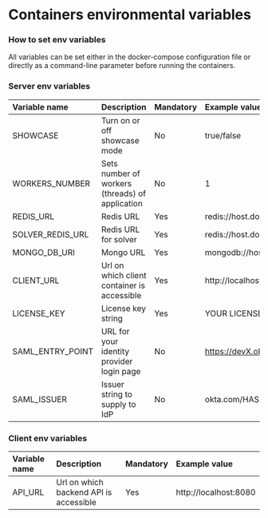 # Containers environmental variables

### How to set env variables

All variables can be set either in the docker-compose configuration file or directly as a command-line parameter before running the containers.

### Server env variables

| Variable name | Description | Mandatory | Example value |
| :--- | :--- | :--- | :--- |
| SHOWCASE | Turn on or off showcase mode | No | true/false |
| WORKERS\_NUMBER | Sets number of workers \(threads\) of application | No | 1 |
| REDIS\_URL | Redis URL | Yes | redis://host.docker.internal:6379 |
| SOLVER\_REDIS\_URL | Redis URL for solver | Yes | redis://host.docker.internal:6379 |
| MONGO\_DB\_URI | Mongo URL | Yes | mongodb://host.docker.internal:27017 |
| CLIENT\_URL | Url on which client container is accessible | Yes | http://localhost:80/\#/ |
| LICENSE\_KEY | License key string | Yes | YOUR LICENSE KEY |
| SAML\_ENTRY\_POINT | URL for your identity provider login page | No | https://devX.okta.com/app/name/HASH/sso/saml |
| SAML\_ISSUER | Issuer string to supply to IdP | No | okta.com/HASH\_STRING |

### Client env variables

| Variable name | Description | Mandatory | Example value |
| :--- | :--- | :--- | :--- |
| API\_URL | Url on which backend API is accessible | Yes | http://localhost:8080 |



